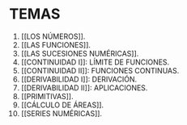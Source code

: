 # TEMAS
1. [[LOS NÚMEROS]].
2. [[LAS FUNCIONES]].
3. [[LAS SUCESIONES NUMÉRICAS]].
4. [[CONTINUIDAD I]]: LÍMITE DE FUNCIONES.
5. [[CONTINUIDAD II]]: FUNCIONES CONTINUAS.
6. [[DERIVABILIDAD I]]: DERIVACIÓN.
7. [[DERIVABILIDAD II]]: APLICACIONES.
8. [[PRIMITIVAS]].
9. [[CÁLCULO DE ÁREAS]].
10. [[SERIES NUMÉRICAS]].